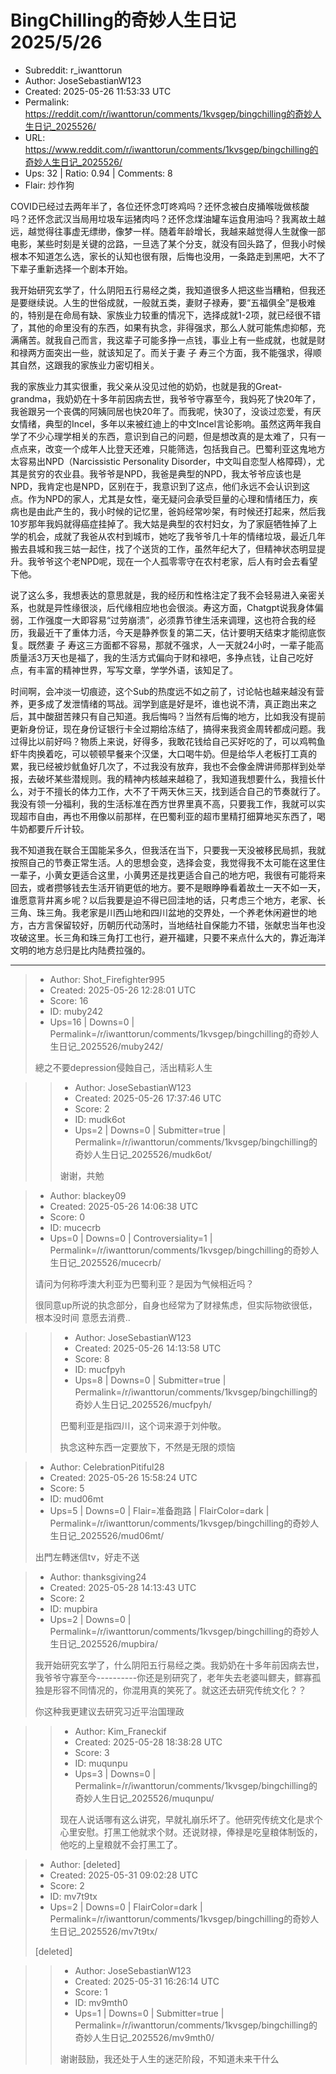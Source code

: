 # BingChilling的奇妙人生日记 2025/5/26

- Subreddit: r_iwanttorun
- Author: JoseSebastianW123
- Created: 2025-05-26 11:53:33 UTC
- Permalink: https://reddit.com/r/iwanttorun/comments/1kvsgep/bingchilling的奇妙人生日记_2025526/
- URL: https://www.reddit.com/r/iwanttorun/comments/1kvsgep/bingchilling的奇妙人生日记_2025526/
- Ups: 32 | Ratio: 0.94 | Comments: 8
- Flair: 炒作狗


COVID已经过去两年半了，各位还怀念叮咚鸡吗？还怀念被白皮捅喉咙做核酸吗？还怀念武汉当局用垃圾车运猪肉吗？还怀念煤油罐车运食用油吗？我离故土越远，越觉得往事虚无缥缈，像梦一样。随着年龄增长，我越来越觉得人生就像一部电影，某些时刻是关键的岔路，一旦选了某个分支，就没有回头路了，但我小时候根本不知道怎么选，家长的认知也很有限，后悔也没用，一条路走到黑吧，大不了下辈子重新选择一个剧本开始。

我开始研究玄学了，什么阴阳五行易经之类，我知道很多人把这些当糟粕，但我还是要继续说。人生的世俗成就，一般就五类，妻财子禄寿，要“五福俱全”是极难的，特别是在命局有缺、家族业力较重的情况下，选择成就1-2项，就已经很不错了，其他的命里没有的东西，如果有执念，非得强求，那么人就可能焦虑抑郁，充满痛苦。就我自己而言，我这辈子可能多挣一点钱，事业上有一些成就，也就是财和禄两方面突出一些，就该知足了。而关于妻
子 寿三个方面，我不能强求，得顺其自然，这跟我的家族业力密切相关。

我的家族业力其实很重，我父亲从没见过他的奶奶，也就是我的Great-grandma，我奶奶在十多年前因病去世，我爷爷守寡至今，我妈死了快20年了，我爸跟另一个丧偶的阿姨同居也快20年了。而我呢，快30了，没谈过恋爱，有厌女情绪，典型的Incel，多年以来被红迪上的中文Incel言论影响。虽然这两年我自学了不少心理学相关的东西，意识到自己的问题，但是想改真的是太难了，只有一点点来，改变一个成年人比登天还难，只能筛选，包括我自己。巴蜀利亚这鬼地方太容易出NPD（Narcissistic
Personality
Disorder，中文叫自恋型人格障碍），尤其是贫穷的农业县。我爷爷是NPD，我爸是典型的NPD，我太爷爷应该也是NPD，我肯定也是NPD，区别在于，我意识到了这点，他们永远不会认识到这点。作为NPD的家人，尤其是女性，毫无疑问会承受巨量的心理和情绪压力，疾病也是由此产生的，我小时候的记忆里，爸妈经常吵架，有时候还打起来，然后我10岁那年我妈就得癌症挂掉了。我大姑是典型的农村妇女，为了家庭牺牲掉了上学的机会，成就了我爸从农村到城市，她吃了我爷爷几十年的情绪垃圾，最近几年搬去县城和我三姑一起住，找了个送货的工作，虽然年纪大了，但精神状态明显提升。我爷爷这个老NPD呢，现在一个人孤零零守在农村老家，后人有时会去看望下他。

说了这么多，我想表达的意思就是，我的经历和性格注定了我不会轻易进入亲密关系，也就是异性缘很淡，后代缘相应地也会很淡。寿这方面，Chatgpt说我身体偏弱，工作强度一大即容易“过劳崩溃”，必须靠节律生活来调理，这也符合我的经历，我最近干了重体力活，今天是静养恢复的第二天，估计要明天结束才能彻底恢复。既然妻
子
寿这三方面都不容易，那就不强求，人一天就24小时，一辈子能高质量活3万天也是福了，我的生活方式偏向于财和禄吧，多挣点钱，让自己吃好点，有丰富的精神世界，写写文章，学学外语，该知足了。

时间啊，会冲淡一切痕迹，这个Sub的热度远不如之前了，讨论帖也越来越没有营养，更多成了发泄情绪的骂战。润学到底是好是坏，谁也说不清，真正跑出来之后，其中酸甜苦辣只有自己知道。我后悔吗？当然有后悔的地方，比如我没有提前更新身份证，现在身份证银行卡全过期给冻结了，搞得来我资金周转都成问题。我过得比以前好吗？物质上来说，好得多，我敢花钱给自己买好吃的了，可以鸡鸭鱼虾牛肉换着吃，可以顿顿早餐来个汉堡，大口喝牛奶。但是给华人老板打工真的累，我已经被炒鱿鱼好几次了，不过我没有放弃，我也不会像金牌讲师那样到处举报，去破坏某些潜规则。我的精神内核越来越稳了，我知道我想要什么，我擅长什么，对于不擅长的体力工作，大不了干两天休三天，找到适合自己的节奏就行了。我没有领一分福利，我的生活标准在西方世界里真不高，只要我工作，我就可以实现超市自由，再也不用像以前那样，在巴蜀利亚的超市里精打细算地买东西了，喝牛奶都要斤斤计较。

我不知道我在联合王国能呆多久，但我活在当下，只要我一天没被移民局抓，我就按照自己的节奏正常生活。人的思想会变，选择会变，我觉得我不太可能在这里住一辈子，小黄女更适合这里，小黄男还是找更适合自己的地方吧，我很有可能将来回去，或者攒够钱去生活开销更低的地方。要不是眼睁睁看着故土一天不如一天，谁愿意背井离乡呢？以后我要是迫不得已回洼地的话，只考虑三个地方，老家、长三角、珠三角。我老家是川西山地和四川盆地的交界处，一个养老休闲避世的地方，古方言保留较好，历朝历代动荡时，当地结社自保能力不错，张献忠当年也没攻破这里。长三角和珠三角打工也行，避开福建，只要不来点什么大的，靠近海洋文明的地方总归是比内陆费拉强的。


---

> - Author: Shot_Firefighter995
> - Created: 2025-05-26 12:28:01 UTC
> - Score: 16
> - ID: muby242
> - Ups=16 | Downs=0 | Permalink=/r/iwanttorun/comments/1kvsgep/bingchilling的奇妙人生日记_2025526/muby242/
>
> 總之不要depression侵蝕自己，活出精彩人生

>> - Author: JoseSebastianW123
>> - Created: 2025-05-26 17:37:46 UTC
>> - Score: 2
>> - ID: mudk6ot
>> - Ups=2 | Downs=0 | Submitter=true | Permalink=/r/iwanttorun/comments/1kvsgep/bingchilling的奇妙人生日记_2025526/mudk6ot/
>>
>> 谢谢，共勉

> - Author: blackey09
> - Created: 2025-05-26 14:06:38 UTC
> - Score: 0
> - ID: mucecrb
> - Ups=0 | Downs=0 | Controversiality=1 | Permalink=/r/iwanttorun/comments/1kvsgep/bingchilling的奇妙人生日记_2025526/mucecrb/
>
> 请问为何称呼澳大利亚为巴蜀利亚？是因为气候相近吗？
> 
> 很同意up所说的执念部分，自身也经常为了财禄焦虑，但实际物欲很低，根本没时间 意愿去消费..

>> - Author: JoseSebastianW123
>> - Created: 2025-05-26 14:13:58 UTC
>> - Score: 8
>> - ID: mucfpyh
>> - Ups=8 | Downs=0 | Submitter=true | Permalink=/r/iwanttorun/comments/1kvsgep/bingchilling的奇妙人生日记_2025526/mucfpyh/
>>
>> 巴蜀利亚是指四川，这个词来源于刘仲敬。
>> 
>> 执念这种东西一定要放下，不然是无限的烦恼

> - Author: CelebrationPitiful28
> - Created: 2025-05-26 15:58:24 UTC
> - Score: 5
> - ID: mud06mt
> - Ups=5 | Downs=0 | Flair=准备跑路 | FlairColor=dark | Permalink=/r/iwanttorun/comments/1kvsgep/bingchilling的奇妙人生日记_2025526/mud06mt/
>
> 出門左轉迷信tv，好走不送

> - Author: thanksgiving24
> - Created: 2025-05-28 14:13:43 UTC
> - Score: 2
> - ID: mupbira
> - Ups=2 | Downs=0 | Permalink=/r/iwanttorun/comments/1kvsgep/bingchilling的奇妙人生日记_2025526/mupbira/
>
> 我开始研究玄学了，什么阴阳五行易经之类。我奶奶在十多年前因病去世，我爷爷守寡至今----------你还是别研究了，老年失去老婆叫鳏夫，鳏寡孤独是形容不同情况的，你混用真的笑死了。就这还去研究传统文化？？
> 
> 你这种我更建议去研究习近平治国理政

>> - Author: Kim_Franeckif
>> - Created: 2025-05-28 18:38:28 UTC
>> - Score: 3
>> - ID: muqunpu
>> - Ups=3 | Downs=0 | Permalink=/r/iwanttorun/comments/1kvsgep/bingchilling的奇妙人生日记_2025526/muqunpu/
>>
>> 现在人说话哪有这么讲究，早就礼崩乐坏了。他研究传统文化是求个心里安慰。打黑工他就求个财。还说财禄，俸禄是吃皇粮体制饭的，他吃的上皇粮就不会打黑工了。

> - Author: [deleted]
> - Created: 2025-05-31 09:02:28 UTC
> - Score: 2
> - ID: mv7t9tx
> - Ups=2 | Downs=0 | FlairColor=dark | Permalink=/r/iwanttorun/comments/1kvsgep/bingchilling的奇妙人生日记_2025526/mv7t9tx/
>
> [deleted]

>> - Author: JoseSebastianW123
>> - Created: 2025-05-31 16:26:14 UTC
>> - Score: 1
>> - ID: mv9mth0
>> - Ups=1 | Downs=0 | Submitter=true | Permalink=/r/iwanttorun/comments/1kvsgep/bingchilling的奇妙人生日记_2025526/mv9mth0/
>>
>> 谢谢鼓励，我还处于人生的迷茫阶段，不知道未来干什么
